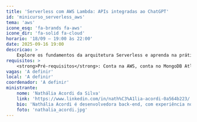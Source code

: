```yaml
---
title: 'Serverless com AWS Lambda: APIs integradas ao ChatGPT'
id: 'minicurso_serverless_aws'
tema: 'aws'
icone_esq: 'fa-brands fa-aws'
icone_dir: 'fa-solid fa-cloud'
horario: '18/09 – 19:00 às 22:00'
date: 2025-09-16 19:00
descricao: >
    Explore os fundamentos da arquitetura Serverless e aprenda na prática a desenvolver APIs com AWS Lambda e API Gateway, integrando com o ChatGPT. O minicurso abrange desde a construção de endpoints básicos em Node.js até a evolução arquitetural com SNS e persistência em MongoDB Atlas.
requisitos: >
    <strong>Pré-requisitos</strong>: Conta na AWS, conta no MongoDB Atlas e conta no Postman.
vagas: 'A definir'
local: 'A definir'
coordenador: 'A definir'
ministrante:
    nome: 'Nathália Acordi da Silva'
    link: 'https://www.linkedin.com/in/nath%C3%A1lia-acordi-0a564b223/'
    bio: 'Nathália Acordi é desenvolvedora back-end, com experiência no desenvolvimento de sistemas e interesse em arquitetura de software e soluções em nuvem, sobretudo no modelo serverless com AWS. Atua com foco em criar aplicações escaláveis, eficientes e bem estruturadas, sempre buscando adotar boas práticas e explorar novas tecnologias. É entusiasta do aprendizado contínuo e de estar por dentro da comunidade tech.'
    foto: 'nathalia_acordi.jpg'
---
```

